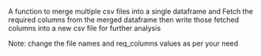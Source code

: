 A function to merge multiple csv files into a single dataframe and Fetch the required columns from the merged dataframe then write those fetched columns into a 
new csv file  for further analysis 

Note: change the file names and req_columns values as per your need 

